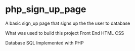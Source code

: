 # php_sign_up_page
A basic sign_up page that signs up the the user to database 

What was used to build this project
Front End 
HTML 
CSS 

Database
SQL
Implemented with
PHP
